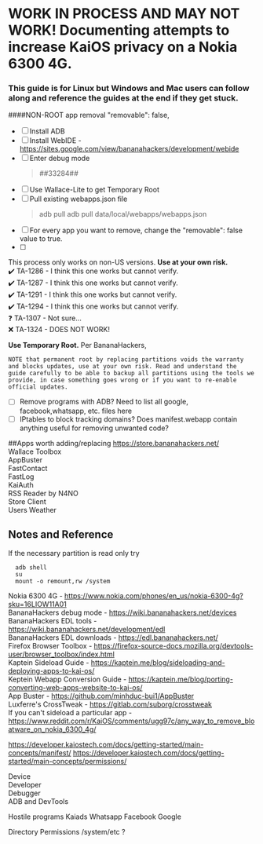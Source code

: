 # WORK IN PROCESS AND MAY NOT WORK! Documenting attempts to increase KaiOS privacy on a Nokia 6300 4G. <br />


### This guide is for Linux but Windows and Mac users can follow along and reference the guides at the end if they get stuck. <br />

####NON-ROOT app removal
"removable": false,
- [ ] Install ADB
- [ ] Install WebIDE - https://sites.google.com/view/bananahackers/development/webide
- [ ] Enter debug mode
    >*#*#33284#*#*
- [ ] Use Wallace-Lite to get Temporary Root
- [ ] Pull existing webapps.json file
    >adb pull adb pull data/local/webapps/webapps.json
- [ ] For every app you want to remove, change the "removable": false value to true.
- [ ] 





This process only works on non-US versions. **Use at your own risk.** <br />
:heavy_check_mark: TA-1286 - I think this one works but cannot verify. <br />
:heavy_check_mark: TA-1287 - I think this one works but cannot verify. <br />
:heavy_check_mark: TA-1291 - I think this one works but cannot verify. <br />
:heavy_check_mark: TA-1294 - I think this one works but cannot verify. <br />
:question: TA-1307 - Not sure... <br />
:x: TA-1324 - DOES NOT WORK! <br />
















 **Use Temporary Root.** Per BananaHackers,
 ```
 NOTE that permanent root by replacing partitions voids the warranty and blocks updates, use at your own risk. Read and understand the guide carefully to be able to backup all partitions using the tools we provide, in case something goes wrong or if you want to re-enable official updates.
```



- [ ] Remove programs with ADB?
    Need to list all google, facebook,whatsapp, etc. files here
- [ ] IPtables to block tracking domains?
Does manifest.webapp contain anything useful for removing unwanted code?

##Apps worth adding/replacing https://store.bananahackers.net/ <br />
Wallace Toolbox <br />
AppBuster <br />
FastContact <br />
FastLog <br />
KaiAuth <br />
RSS Reader by N4NO <br />
Store Client <br />
Users Weather <br />



## Notes and Reference


If the necessary partition is read only try
```
  adb shell
  su
  mount -o remount,rw /system
```

Nokia 6300 4G - https://www.nokia.com/phones/en_us/nokia-6300-4g?sku=16LIOW11A01 <br />
BananaHackers debug mode - https://wiki.bananahackers.net/devices <br />
BananaHackers EDL tools - https://wiki.bananahackers.net/development/edl <br />
BananaHackers EDL downloads - https://edl.bananahackers.net/ <br />
Firefox Browser Toolbox - https://firefox-source-docs.mozilla.org/devtools-user/browser_toolbox/index.html <br />
Kaptein Sideload Guide - https://kaptein.me/blog/sideloading-and-deploying-apps-to-kai-os/ <br />
Keptein Webapp Conversion Guide - https://kaptein.me/blog/porting-converting-web-apps-website-to-kai-os/ <br />
App Buster - https://github.com/minhduc-bui1/AppBuster <br />
Luxferre's CrossTweak - https://gitlab.com/suborg/crosstweak <br />
If you can't sideload a particular app - https://www.reddit.com/r/KaiOS/comments/ugg97c/any_way_to_remove_bloatware_on_nokia_6300_4g/ <br />

https://developer.kaiostech.com/docs/getting-started/main-concepts/manifest/
https://developer.kaiostech.com/docs/getting-started/main-concepts/permissions/


Device <br />
    Developer <br />
        Debugger <br />
            ADB and DevTools <br /> 

Hostile programs
Kaiads
Whatsapp
Facebook
Google

Directory           Permissions
/system/etc         ?

